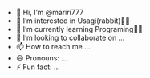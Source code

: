 - 👋 Hi, I’m @mariri777
- 👀 I’m interested in Usagi(rabbit)🐰🐰
- 🌱 I’m currently learning Programing👩‍💻
- 💞️ I’m looking to collaborate on ...
- 📫 How to reach me ...
- 😄 Pronouns: ...
- ⚡ Fun fact: ...

<!---
mariri777/mariri777 is a ✨ special ✨ repository because its `README.md` (this file) appears on your GitHub profile.
You can click the Preview link to take a look at your changes.
--->
